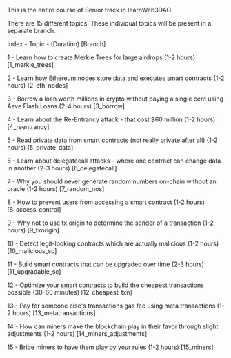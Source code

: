 This is the entire course of Senior track in learnWeb3DAO.

There are 15 different topics. These individual topics will be present in a  separate branch.

Index - Topic - (Duration) [Branch]

1 - Learn how to create Merkle Trees for large airdrops (1-2 hours) [1_merkle_trees]

2 - Learn how Ethereum nodes store data and executes smart contracts (1-2 hours) [2_eth_nodes]

3 - Borrow a loan worth millions in crypto without paying a single cent using Aave Flash Loans (2-4 hours) [3_borrow]

4 - Learn about the Re-Entrancy attack - that cost $60 million (1-2 hours) [4_reentrancy]

5 - Read private data from smart contracts (not really private after all) (1-2 hours) [5_private_data]

6 - Learn about delegatecall attacks - where one contract can change data in another (2-3 hours) [6_delegatecall]

7 - Why you should never generate random numbers on-chain without an oracle (1-2 hours) [7_random_nos]

8 - How to prevent users from accessing a smart contract (1-2 hours) [8_access_control]

9 - Why not to use tx.origin to determine the sender of a transaction (1-2 hours) [9_txorigin]

10 - Detect legit-looking contracts which are actually malicious (1-2 hours) [10_malicious_sc]

11 - Build smart contracts that can be upgraded over time (2-3 hours) [11_upgradable_sc]

12 - Optimize your smart contracts to build the cheapest transactions possible (30-60 minutes) [12_cheapest_txn]

13 - Pay for someone else's transactions gas fee using meta transactions (1-2 hours) [13_metatransactions]

14 - How can miners make the blockchain play in their favor through slight adjustments (1-2 hours) [14_miners_adjustments]

15 - Bribe miners to have them play by your rules (1-2 hours) [15_miners]
